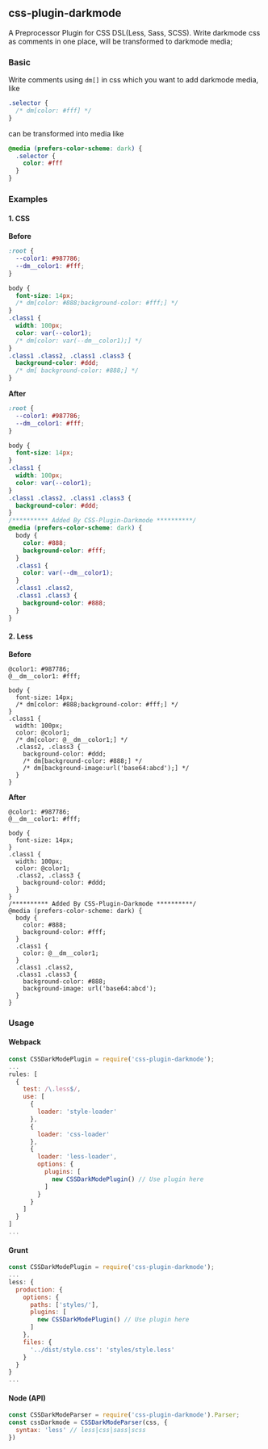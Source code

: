 ## css-plugin-darkmode

A Preprocessor Plugin for CSS DSL(Less, Sass, SCSS).
Write darkmode css as comments in one place, will be transformed to darkmode media;
### Basic
Write comments using `dm[]` in css which you want to add darkmode media, like
```css
.selector {
  /* dm[color: #fff] */
}
```
can be transformed into media like
```css
@media (prefers-color-scheme: dark) {
  .selector {
    color: #fff
  }
}
```
### Examples
#### 1. CSS
**Before**
```css
:root {
  --color1: #987786;
  --dm__color1: #fff;
}

body {
  font-size: 14px;
  /* dm[color: #888;background-color: #fff;] */
}
.class1 {
  width: 100px;
  color: var(--color1);
  /* dm[color: var(--dm__color1);] */
}
.class1 .class2, .class1 .class3 {
  background-color: #ddd;
  /* dm[ background-color: #888;] */
}
```
**After**
```css
:root {
  --color1: #987786;
  --dm__color1: #fff;
}

body {
  font-size: 14px;
}
.class1 {
  width: 100px;
  color: var(--color1);
}
.class1 .class2, .class1 .class3 {
  background-color: #ddd;
}
/********** Added By CSS-Plugin-Darkmode **********/
@media (prefers-color-scheme: dark) {
  body {
    color: #888;
    background-color: #fff;
  }
  .class1 {
    color: var(--dm__color1);
  }
  .class1 .class2,
  .class1 .class3 {
    background-color: #888;
  }
}
```
#### 2. Less
**Before**
```less
@color1: #987786;
@__dm__color1: #fff;

body {
  font-size: 14px;
  /* dm[color: #888;background-color: #fff;] */
}
.class1 {
  width: 100px;
  color: @color1;
  /* dm[color: @__dm__color1;] */
  .class2, .class3 {
    background-color: #ddd;
    /* dm[background-color: #888;] */
    /* dm[background-image:url('base64:abcd');] */
  }
}
```
**After**
```less
@color1: #987786;
@__dm__color1: #fff;

body {
  font-size: 14px;
}
.class1 {
  width: 100px;
  color: @color1;
  .class2, .class3 {
    background-color: #ddd;
  }
}
/********** Added By CSS-Plugin-Darkmode **********/
@media (prefers-color-scheme: dark) {
  body {
    color: #888;
    background-color: #fff;
  }
  .class1 {
    color: @__dm__color1;
  }
  .class1 .class2,
  .class1 .class3 {
    background-color: #888;
    background-image: url('base64:abcd');
  }
}

```

### Usage
#### Webpack
```js
const CSSDarkModePlugin = require('css-plugin-darkmode');
...
rules: [
  {
    test: /\.less$/,
    use: [
      {
        loader: 'style-loader'
      },
      {
        loader: 'css-loader'
      },
      {
        loader: 'less-loader',
        options: {
          plugins: [
            new CSSDarkModePlugin() // Use plugin here
          ]
        }
      }
    ]
  }
]
...
```
#### Grunt
```js
const CSSDarkModePlugin = require('css-plugin-darkmode');
...
less: {
  production: {
    options: {
      paths: ['styles/'],
      plugins: [
        new CSSDarkModePlugin() // Use plugin here
      ]
    },
    files: {
      '../dist/style.css': 'styles/style.less'
    }
  }
}
...
```
#### Node (API)
```js
const CSSDarkModeParser = require('css-plugin-darkmode').Parser;
const cssDarkmode = CSSDarkModeParser(css, {
  syntax: 'less' // less|css|sass|scss
})
```
